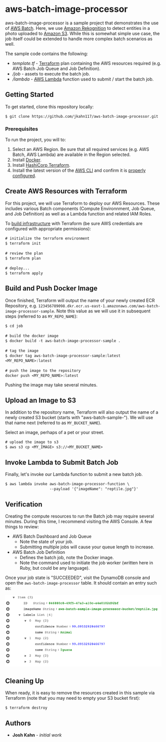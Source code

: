 # aws-batch-image-processor

aws-batch-image-processor is a sample project that demonstrates the use of [AWS Batch](https://aws.amazon.com/batch/). Here, we use [Amazon Rekognition](https://aws.amazon.com/rekognition/) to detect entities in a photo uploaded to [Amazon S3](https://aws.amazon.com/s3/). While this is somewhat simple use case, the job itself could be extended to handle more complex batch scenarios as well.

The sample code contains the following:

* *template.tf* - [Terraform](https://www.terraform.io/) plan containing the AWS resources required (e.g. AWS Batch Job Queue and Job Definition).
* */job* - assets to execute the batch job.
* */lambda* - [AWS Lambda](https://aws.amazon.com/lambda/) function used to submit / start the batch job.

## Getting Started

To get started, clone this repository locally:

```
$ git clone https://github.com/jkahn117/aws-batch-image-processor.git
```

### Prerequisites

To run the project, you will to:

1. Select an AWS Region. Be sure that all required services (e.g. AWS Batch, AWS Lambda) are available in the Region selected.
2. Install [Docker](https://docs.docker.com/install/).
3. Install [HashiCorp Terraform](https://www.terraform.io/intro/getting-started/install.html).
4. Install the latest version of the [AWS CLI](http://docs.aws.amazon.com/cli/latest/userguide/installing.html) and confirm it is [properly configured](http://docs.aws.amazon.com/cli/latest/userguide/cli-chap-getting-started.html#cli-quick-configuration).

## Create AWS Resources with Terraform

For this project, we will use Terraform to deploy our AWS Resources. These includes various Batch components (Compute Environnment, Job Queue, and Job Definition) as well as a Lambda function and related IAM Roles.

To [build infrastructure](https://www.terraform.io/intro/getting-started/build.html) with Terraform (be sure AWS credentials are configured with appropriate permissions):

```
# initialize the terraform environment
$ terraform init

# review the plan
$ terraform plan

# deploy...
$ terraform apply
```

## Build and Push Docker Image

Once finished, Terraform will output the name of your newly created ECR Repository, e.g. `123456789098.dkr.ecr.us-east-1.amazonaws.com/aws-batch-image-processor-sample`. Note this value as we will use it in subsequent steps (referred to as `MY_REPO_NAME`):

```
$ cd job

# build the docker image
$ docker build -t aws-batch-image-processor-sample .

# tag the image
$ docker tag aws-batch-image-processor-sample:latest <MY_REPO_NAME>:latest

# push the image to the repository
docker push <MY_REPO_NAME>:latest
```

Pushing the image may take several minutes.

## Upload an Image to S3

In addition to the repository name, Terraform will also output the name of a newly created S3 bucket (starts with "aws-batch-sample-"). We will use that name next (referred to as `MY_BUCKET_NAME`).

Select an image, perhaps of a pet or your street.

```
# upload the image to s3
$ aws s3 cp <MY_IMAGE> s3://<MY_BUCKET_NAME>
```

## Invoke Lambda to Submit Batch Job

Finally, let's invoke our Lambda function to submit a new batch job.

```
$ aws lambda invoke aws-batch-image-processor-function \
                    --payload '{"imageName": "reptile.jpg"}'
```


## Verification

Creating the compute resources to run the Batch job may require several minutes. During this time, I recommend visiting the AWS Console. A few things to review:

* AWS Batch Dashboard and Job Queue
	* Note the state of your job.
	* Submitting multiple jobs will cause your queue length to increase.
* AWS Batch Job Definition
	* Defines the batch job, note the Docker image.
	* Note the command used to initiate the job worker (written here in Ruby, but could be any language).

Once your job state is "SUCCEEDED", visit the DynamoDB console and open the `aws-batch-image-processor` table. It should contain an entry such as:

![Result in DynamoDB](images/dynamodb_result.png)

## Cleaning Up

When ready, it is easy to remove the resources created in this sample via Terraform (note that you may need to empty your S3 bucket first):

```
$ terraform destroy
```

## Authors

* **Josh Kahn** - *initial work*
